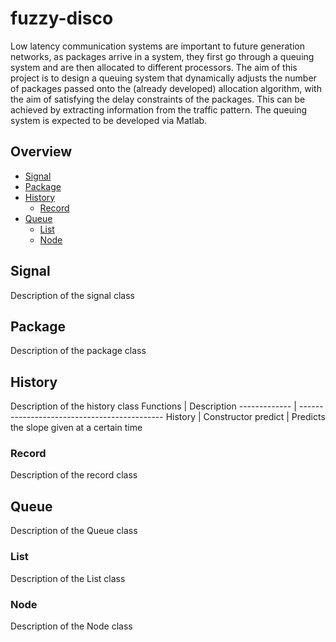 # fuzzy-disco
Low latency communication systems are important to future generation networks, as packages arrive in a system, they first go through a queuing system and are then allocated to different processors. The aim of this project is to design a queuing system that dynamically adjusts the number of packages passed onto the (already developed) allocation algorithm, with the aim of satisfying the delay constraints of the packages. This can be achieved by extracting information from the traffic pattern. The queuing system is expected to be developed via Matlab. 

## Overview
* [Signal](#Signal)
* [Package](#Package)
* [History](#History)
  * [Record](#Record)
* [Queue](#Queue)
  * [List](#List)
  * [Node](#Node)

## Signal
Description of the signal class

## Package
Description of the package class

## History
Description of the history class
Functions     |  Description
------------- | --------------------------------------------
History       | Constructor
predict       | Predicts the slope given at a certain time

### Record
Description of the record class

## Queue
Description of the Queue class

### List
Description of the List class

### Node
Description of the Node class
